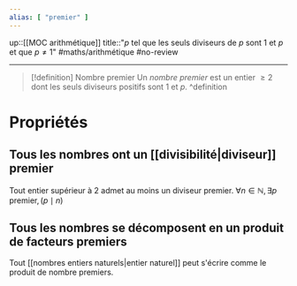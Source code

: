 ```yaml
---
alias: [ "premier" ]
---
```

up::[[MOC arithmétique]]
title::"$p$ tel que les seuls diviseurs de $p$ sont $1$ et $p$ et que $p \neq 1$"
#maths/arithmétique #no-review 

----

> [!definition] Nombre premier
> Un *nombre premier* est un entier $\geq 2$ dont les seuls diviseurs positifs sont $1$ et $p$.
^definition

# Propriétés 

## Tous les nombres ont un [[divisibilité|diviseur]] premier
Tout entier supérieur à $2$ admet au moins un diviseur premier.
$\forall n\in\mathbb{N}, \exists p \text{ premier}, (p\mid n)$

## Tous les nombres se décomposent en un produit de facteurs premiers
Tout [[nombres entiers naturels|entier naturel]] peut s'écrire comme le produit de nombre premiers.
